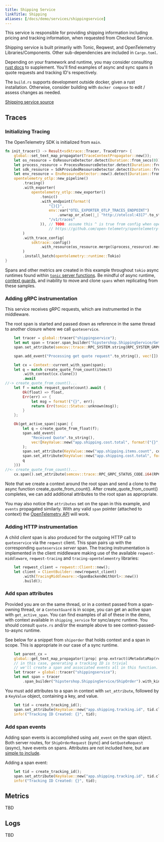 ```yaml
---
title: Shipping Service
linkTitle: Shipping
aliases: [/docs/demo/services/shippingservice]
---
```


This service is responsible for providing shipping information including pricing
and tracking information, when requested from Checkout Service.

Shipping service is built primarily with Tonic, Reqwest, and OpenTelemetry
Libraries/Components. Other sub-dependencies are included in `Cargo.toml`.

Depending on your framework and runtime, you may consider consulting
[rust docs](/docs/instrumentation/rust/) to supplement. You'll find examples of
async and sync spans in quote requests and tracking ID's respectively.

The `build.rs` supports development outside docker, given a rust installation.
Otherwise, consider building with `docker compose` to edit / assess changes as
needed.

[Shipping service source](https://github.com/open-telemetry/opentelemetry-demo/blob/main/src/shippingservice/)

## Traces

### Initializing Tracing

The OpenTelemetry SDK is initialized from `main`.

```rust
fn init_tracer() -> Result<sdktrace::Tracer, TraceError> {
    global::set_text_map_propagator(TraceContextPropagator::new());
    let os_resource = OsResourceDetector.detect(Duration::from_secs(0));
    let process_resource = ProcessResourceDetector.detect(Duration::from_secs(0));
    let sdk_resource = SdkProvidedResourceDetector.detect(Duration::from_secs(0));
    let env_resource = EnvResourceDetector::new().detect(Duration::from_secs(0));
    opentelemetry_otlp::new_pipeline()
        .tracing()
        .with_exporter(
            opentelemetry_otlp::new_exporter()
                .tonic()
                .with_endpoint(format!(
                    "{}{}",
                    env::var("OTEL_EXPORTER_OTLP_TRACES_ENDPOINT")
                        .unwrap_or_else(|_| "http://otelcol:4317".to_string()),
                    "/v1/traces"
                )), // TODO: assume this ^ is true from config when opentelemetry crate > v0.17.0
                    // https://github.com/open-telemetry/opentelemetry-rust/pull/806 includes the environment variable.
        )
        .with_trace_config(
            sdktrace::config()
                .with_resource(os_resource.merge(&process_resource).merge(&sdk_resource).merge(&env_resource)),
        )
        .install_batch(opentelemetry::runtime::Tokio)
}
```

Spans and other metrics are created in this example throughout `tokio` async
runtimes found within
[`tonic` server functions](https://github.com/hyperium/tonic/blob/master/examples/helloworld-tutorial.md#writing-our-server).
Be mindful of async runtime,
[context guards](https://docs.rs/opentelemetry/latest/opentelemetry/struct.ContextGuard.html),
and inability to move and clone `spans` when replicating from these samples.

### Adding gRPC instrumentation

This service receives gRPC requests, which are instrumented in the middleware.

The root span is started and passed down as reference in the same thread to
another closure where we call `quoteservice`.

```rust
    let tracer = global::tracer("shippingservice");
    let mut span = tracer.span_builder("hipstershop.ShippingService/GetQuote").with_kind(SpanKind::Server).start_with_context(&tracer, &parent_cx);
    span.set_attribute(semcov::trace::RPC_SYSTEM.string(RPC_SYSTEM_GRPC));

    span.add_event("Processing get quote request".to_string(), vec![]);

    let cx = Context::current_with_span(span);
    let q = match create_quote_from_count(itemct)
        .with_context(cx.clone())
        .await
//-> create_quote_from_count()...
    let f = match request_quote(count).await {
        Ok(float) => float,
        Err(err) => {
            let msg = format!("{}", err);
            return Err(tonic::Status::unknown(msg));
        }
    };

    Ok(get_active_span(|span| {
        let q = create_quote_from_float(f);
        span.add_event(
            "Received Quote".to_string(),
            vec![KeyValue::new("app.shipping.cost.total", format!("{}", q))],
        );
        span.set_attribute(KeyValue::new("app.shipping.items.count", count as i64));
        span.set_attribute(KeyValue::new("app.shipping.cost.total", format!("{}", q)));
        q
    }))
//<- create_quote_from_count()...
    cx.span().set_attribute(semcov::trace::RPC_GRPC_STATUS_CODE.i64(RPC_GRPC_STATUS_CODE_OK));
```

Note that we create a context around the root span and send a clone to the async
function create_quote_from_count(). After create_quote_from_count() completes,
we can add additional attributes to the root span as appropriate.

You may also notice the `attributes` set on the span in this example, and
`events` propagated similarly. With any valid `span` pointer (attached to
context) the
[OpenTelemetry API](https://docs.rs/opentelemetry/0.17.0/opentelemetry/trace/struct.SpanRef.html)
will work.

### Adding HTTP instrumentation

A child _client_ span is also produced for the outgoing HTTP call to
`quoteservice` via the `reqwest` client. This span pairs up with the
corresponding `quoteservice` _server_ span. The tracing instrumentation is
implemented in the client middleware making use of the available
`reqwest-middleware`, `reqwest-tracing` and `tracing-opentelementry` libraries:

```rust
    let reqwest_client = reqwest::Client::new();
    let client = ClientBuilder::new(reqwest_client)
        .with(TracingMiddleware::<SpanBackendWithUrl>::new())
        .build();
```

### Add span attributes

Provided you are on the same thread, or in a context passed from a span-owning
thread, or a `ContextGuard` is in scope, you can get an active span with
`get_active_span`. You can find examples of all of these in the demo, with
context available in `shipping_service` for sync/async runtime. You should
consult `quote.rs` and/or the example above to see context-passed-to-async
runtime.

See below for a snippet from `shiporder` that holds context and a span in scope.
This is appropriate in our case of a sync runtime.

```rust
    let parent_cx =
    global::get_text_map_propagator(|prop| prop.extract(&MetadataMap(request.metadata())));
    // in this case, generating a tracking ID is trivial
    // we'll create a span and associated events all in this function.
    let tracer = global::tracer("shippingservice");
    let mut span = tracer
        .span_builder("hipstershop.ShippingService/ShipOrder").with_kind(SpanKind::Server).start_with_context(&tracer, &parent_cx);
```

You must add attributes to a span in context with `set_attribute`, followed by a
`KeyValue` object, containing a key, and value.

```rust
    let tid = create_tracking_id();
    span.set_attribute(KeyValue::new("app.shipping.tracking.id", tid.clone()));
    info!("Tracking ID Created: {}", tid);
```

### Add span events

Adding span events is accomplished using `add_event` on the span object. Both
server routes, for `ShipOrderRequest` (sync) and `GetQuoteRequest` (async), have
events on spans. Attributes are not included here, but are
[simple to include](https://docs.rs/opentelemetry/latest/opentelemetry/trace/trait.Span.html#method.add_event).

Adding a span event:

```rust
    let tid = create_tracking_id();
    span.set_attribute(KeyValue::new("app.shipping.tracking.id", tid.clone()));
    info!("Tracking ID Created: {}", tid);
```

## Metrics

TBD

## Logs

TBD
